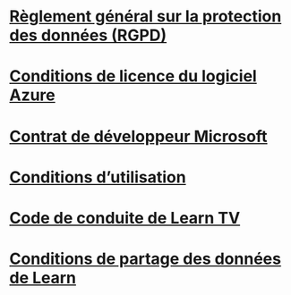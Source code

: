 
# [Règlement général sur la protection des données (RGPD)](gdpr.md)
# [Conditions de licence du logiciel Azure](/legal/information-protection/software-license-terms)
# [Contrat de développeur Microsoft](MDSA.md)
# [Conditions d’utilisation](/legal/termsofuse)
# [Code de conduite de Learn TV](/legal/learntv/codeofconduct)
# [Conditions de partage des données de Learn](/legal/learn/reporting/terms)

<!--## [Basque](software-license-terms-eu-es.md) -->
<!--## [Bulgarian](software-license-terms-bg-bg.md) -->
<!--## [Catalan ](software-license-terms-ca-es.md) -->
<!--## [Chinese - Simplified](software-license-terms-zh-tw.md) -->
<!--## [Chinese - Traditional](software-license-terms-zh-cn.md) -->
<!--## [Croatian](software-license-terms-hr-hr.md) -->
<!--## [Czech](software-license-terms-cs-cz.md) -->
<!--## [Danish](software-license-terms-da-dk.md) -->
<!--## [Dutch](software-license-terms-nl-nl.md) -->
<!--## [Estonian](software-license-terms-et-ee.md) -->
<!--## [Finnish](software-license-terms-fi-fi.md) -->
<!--## [French](software-license-terms-fr-fr.md) -->
<!--## [Galician](software-license-terms-gl-es.md) -->
<!--## [German](software-license-terms-de-de.md) -->
<!--## [Greek](software-license-terms-el-gr.md) -->
<!--## [Hindi](software-license-terms-hi-in.md) -->
<!--## [Hungarian](software-license-terms-hu-hu.md) -->
<!--## [Indonesian](software-license-terms-id-id.md) -->
<!--## [Italian](software-license-terms-it-it.md) -->
<!--## [Japanese](software-license-terms-ja-jp.md) -->
<!--## [Kazakh](software-license-terms-kk-kz.md) -->
<!--## [Korean](software-license-terms-ko-kr.md) -->
<!--## [Latvian](software-license-terms-lv-lv.md) -->
<!--## [Lithuanian](software-license-terms-lt-lt.md) -->
<!--## [Malay](software-license-terms-ms-my.md) -->
<!--## [Norwegian](software-license-terms-nb-no.md) -->
<!--## [Polish](software-license-terms-pl-pl.md) -->
<!--## [Portuguese - Brazil](software-license-terms-pt-br.md) -->
<!--## [Portuguese - Portugal](software-license-terms-pt-pt.md) -->
<!--## [Romanian](software-license-terms-ro-ro.md) -->
<!--## [Russian](software-license-terms-ru-ru.md) -->
<!--## [Serbian - Cyrillic](software-license-terms-cy-sr-sp.md) -->
<!--## [Serbian - Latin](software-license-terms-lt-sr-sp.md) -->
<!--## [Slovak](software-license-terms-sk-sk.md) -->
<!--## [Slovenian](software-license-terms-sl-si.md) -->
<!--## [Spanish](software-license-terms-es-es.md) -->
<!--## [Swedish](software-license-terms-sv-se.md) -->
<!--## [Thai](software-license-terms-th-th.md) -->
<!--## [Turkish](software-license-terms-tr-tr.md) -->
<!--## [Ukrainian](software-license-terms-uk-ua.md) -->
<!--## [Valencian](software-license-terms-val.md) -->
<!--## [Vietnamese](software-license-terms-vi-vn.md) -->
